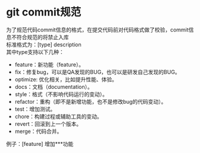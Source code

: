 # git commit规范

为了规范代码commit信息的格式，在提交代码前对代码格式做了校验，commit信息不符合规范的将禁止入库  
标准格式为：[type] description  
其中type支持以下几种：    

* feature：新功能（feature）。
* fix：修复bug，可以是QA发现的BUG，也可以是研发自己发现的BUG。
* optimize: 优化相关，比如提升性能、体验。
* docs：文档（documentation）。
* style：格式（不影响代码运行的变动）。
* refactor：重构（即不是新增功能，也不是修改bug的代码变动）。
* test：增加测试。
* chore：构建过程或辅助工具的变动。
* revert：回滚到上一个版本。
* merge：代码合并。

例子：[feature] 增加***功能  
